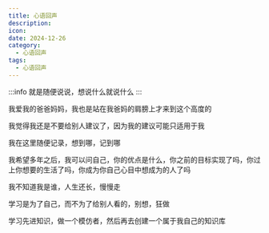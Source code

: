 ```yaml
---
title: 心语回声
description: 
icon: 
date: 2024-12-26
category:
  - 心语回声
tags:
  - 心语回声
---
```


:::info
就是随便说说，想说什么就说什么
:::

我爱我的爸爸妈妈，我也是站在我爸妈的肩膀上才来到这个高度的

我觉得我还是不要给别人建议了，因为我的建议可能只适用于我

我在这里随便记录，想到哪，记到哪

我希望多年之后，我可以问自己，你的优点是什么，你之前的目标实现了吗，你过上你想要的生活了吗，你成为你自己心目中想成为的人了吗

我不知道我是谁，人生还长，慢慢走

学习是为了自己，而不为了给别人看的，别想，狂做

学习先进知识，做一个模仿者，然后再去创建一个属于我自己的知识库
